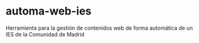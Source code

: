 # automa-web-ies
Herramienta para la gestión de contenidos web de forma automática de un IES de la Comunidad de Madrid
